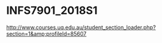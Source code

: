 # INFS7901_2018S1
http://www.courses.uq.edu.au/student_section_loader.php?section=1&amp;profileId=85607
